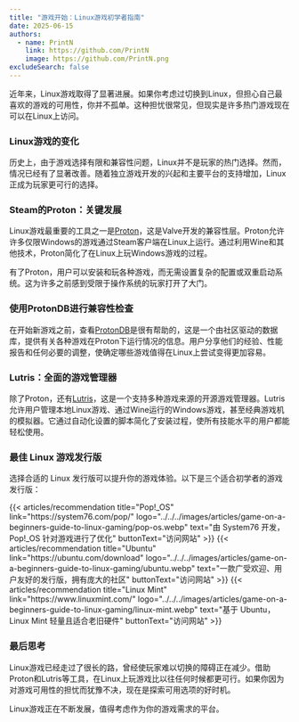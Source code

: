 ```yaml
---
title: "游戏开始：Linux游戏初学者指南"
date: 2025-06-15
authors:
  - name: PrintN
    link: https://github.com/PrintN
    image: https://github.com/PrintN.png
excludeSearch: false
---
```

近年来，Linux游戏取得了显著进展。如果你考虑过切换到Linux，但担心自己最喜欢的游戏的可用性，你并不孤单。这种担忧很常见，但现实是许多热门游戏现在可以在Linux上访问。

### Linux游戏的变化
历史上，由于游戏选择有限和兼容性问题，Linux并不是玩家的热门选择。然而，情况已经有了显著改善。随着独立游戏开发的兴起和主要平台的支持增加，Linux正成为玩家更可行的选择。

### Steam的Proton：关键发展
Linux游戏最重要的工具之一是[Proton](https://github.com/ValveSoftware/Proton)，这是Valve开发的兼容性层。Proton允许许多仅限Windows的游戏通过Steam客户端在Linux上运行。通过利用Wine和其他技术，Proton简化了在Linux上玩Windows游戏的过程。

有了Proton，用户可以安装和玩各种游戏，而无需设置复杂的配置或双重启动系统。这为许多之前感到受限于操作系统的玩家打开了大门。

### 使用ProtonDB进行兼容性检查
在开始新游戏之前，查看[ProtonDB](https://www.protondb.com)是很有帮助的，这是一个由社区驱动的数据库，提供有关各种游戏在Proton下运行情况的信息。用户分享他们的经验、性能报告和任何必要的调整，使确定哪些游戏值得在Linux上尝试变得更加容易。

### Lutris：全面的游戏管理器
除了Proton，还有[Lutris](https://lutris.net/)，这是一个支持多种游戏来源的开源游戏管理器。Lutris允许用户管理本地Linux游戏、通过Wine运行的Windows游戏，甚至经典游戏机的模拟器。它通过自动化设置的脚本简化了安装过程，使所有技能水平的用户都能轻松使用。

### 最佳 Linux 游戏发行版
选择合适的 Linux 发行版可以提升你的游戏体验。以下是三个适合初学者的游戏发行版：
<div class="recommendations">
  <div class="grid">
    {{< articles/recommendation title="Pop!_OS" link="https://system76.com/pop/" logo="../../../images/articles/game-on-a-beginners-guide-to-linux-gaming/pop-os.webp" text="由 System76 开发，Pop!_OS 针对游戏进行了优化" buttonText="访问网站" >}}
    {{< articles/recommendation title="Ubuntu" link="https://ubuntu.com/download" logo="../../../images/articles/game-on-a-beginners-guide-to-linux-gaming/ubuntu.webp" text="一款广受欢迎、用户友好的发行版，拥有庞大的社区" buttonText="访问网站" >}}
    {{< articles/recommendation title="Linux Mint" link="https://www.linuxmint.com/" logo="../../../images/articles/game-on-a-beginners-guide-to-linux-gaming/linux-mint.webp" text="基于 Ubuntu，Linux Mint 轻量且适合老旧硬件" buttonText="访问网站" >}}
  </div>
</div>

### 最后思考
Linux游戏已经走过了很长的路，曾经使玩家难以切换的障碍正在减少。借助Proton和Lutris等工具，在Linux上玩游戏比以往任何时候都更可行。如果你因为对游戏可用性的担忧而犹豫不决，现在是探索可用选项的好时机。

Linux游戏正在不断发展，值得考虑作为你的游戏需求的平台。
